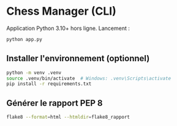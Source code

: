 # Chess Manager (CLI)

Application Python 3.10+ hors ligne. Lancement :
```bash
python app.py
```

## Installer l'environnement (optionnel)
```bash
python -m venv .venv
source .venv/bin/activate  # Windows: .venv\Scripts\activate
pip install -r requirements.txt
```

## Générer le rapport PEP 8
```bash
flake8 --format=html --htmldir=flake8_rapport
```
